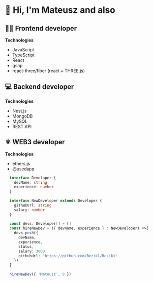 # :wave: Hi, I'm Mateusz and also
## :man_technologist: Frontend developer

**Technologies**
* JavaScript
* TypeScript
* React
* gsap
* react-three/fiber (react + THREE.js)

## :computer: Backend developer
**Technologies**
* Nest.js
* MongoDB
* MySQL
* REST API

## :atom_symbol: WEB3 developer
**Technologies**
* ethers.js
* @usedapp



```typescript
  interface Developer {
    devName: string
    experience: number
  }
  
  interface NewDeveloper extends Developer {
    githubUrl: string
    salary: number
  }
  
  const devs: Developer[] = []
  const hireNewDev = ({ devName, experience } : NewDeveloper) =>{
    devs.push({
      devName,
      experience,
      status,
      salary: 3000,
      githubUrl: 'https://github.com/Bezik1/Bezik1'
    })
  }
  
  hireNewDev({ 'Mateusz', 0 })
```
